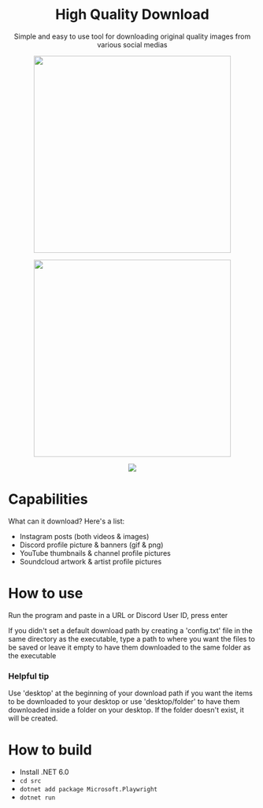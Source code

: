 <h1 align="center">High Quality Download</h1>
<p align="center">Simple and easy to use tool for downloading original quality images from various social medias</p>

<p align="center">
  <img width="400" align="center" src="https://user-images.githubusercontent.com/93228501/160738873-692fa6af-d923-4d1b-871c-33787a7f29ec.png"/>
</p>
<p align="center">
  <img width="400" align="center" src="https://user-images.githubusercontent.com/93228501/160738270-edbff342-7b44-450d-afc4-f3513e7dfd85.png"/>
</p>

<p align="center"><a href="https://github.com/microsoft/playwright-dotnet"><img src="https://img.shields.io/badge/powered%20by-playwright-0077a3"/></a></p>


# Capabilities

What can it download? Here's a list:
- Instagram posts (both videos & images)
- Discord profile picture & banners (gif & png)
- YouTube thumbnails & channel profile pictures
- Soundcloud artwork & artist profile pictures

# How to use

Run the program and paste in a URL or Discord User ID, press enter

If you didn't set a default download path by creating a 'config.txt' file in the same directory as the executable, type a path to where you want the files to be saved or leave it empty to have them downloaded to the same folder as the executable

### Helpful tip
Use 'desktop' at the beginning of your download path if you want the items to be downloaded to your desktop or use 'desktop/folder' to have them downloaded inside a folder on your desktop. If the folder doesn't exist, it will be created.


# How to build

- Install .NET 6.0
- `cd src`
- `dotnet add package Microsoft.Playwright`
- `dotnet run`
